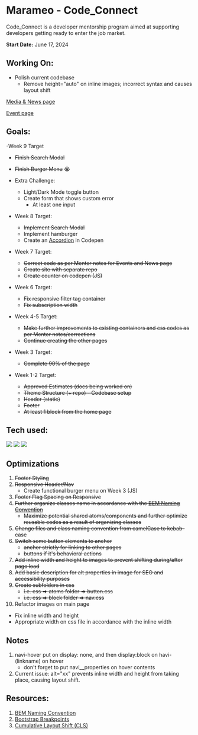 # Marameo - Code_Connect

Code_Connect is a developer mentorship program aimed at supporting developers getting ready to enter the job market.

**Start Date:** June 17, 2024

## Working On:

- Polish current codebase
  - Remove height="auto" on inline images; incorrect syntax and causes layout shift

[Media & News page](https://marameo-codeconnect.netlify.app/blocks/news-resource-page)

[Event page](https://marameo-codeconnect.netlify.app/blocks/events-page)

## Goals:

-Week 9 Target

- <strike>Finish Search Modal</strike>
- <strike>Finish Burger Menu</strike> :sob:
- Extra Challenge:

  - Light/Dark Mode toggle button
  - Create form that shows custom error
    - At least one input

- Week 8 Target:

  - <strike>Implement Search Modal</strike>
  - Implement hamburger
  - Create an [Accordion](https://codepen.io/makenri/pen/QWXMNBN) in Codepen

- Week 7 Target:

  - <strike>Correct code as per Mentor notes for Events and News page</strike>
  - <strike>Create site with separate repo</strike>
  - <strike>Create counter on codepen (JS)</strike>

- Week 6 Target:

  - <strike>Fix responsive filter tag container</strike>
  - <strike>Fix subscription width</strike>

- Week 4-5 Target:

  - <strike>Make further improvements to existing containers and css codes as per Mentor notes/corrections</strike>
  - <strike>Continue creating the other pages</strike>

- Week 3 Target:

  - <strike>Complete 90% of the page</strike>

- Week 1-2 Target:
  - <strike>Approved Estimates (docs being worked on)</strike>
  - <strike>Theme Structure (+ repo) - Codebase setup</strike>
  - <strike>Header (static)</strike>
  - <strike>Footer</strike>
  - <strike>At least 1 block from the home page</strike>

## Tech used:

<img src="https://img.shields.io/badge/HTML5%20-%20?style=plastic&logo=html5&label=%E2%94%82&labelColor=rgba(15%2C%2066%2C%20110%2C%200.9)&color=rgba(20%2C%20132%2C%20167%2C%200.9)"> <img src="https://img.shields.io/badge/CSS3%20-%20?style=plastic&logo=css3&label=%E2%94%82&labelColor=rgba(15%2C%2066%2C%20110%2C%200.9)&color=rgba(20%2C%20132%2C%20167%2C%200.9)"/> <img src="https://img.shields.io/badge/JavaScript%20-%20?style=plastic&logo=javascript&label=%E2%94%82&labelColor=rgba(15%2C%2066%2C%20110%2C%200.9)&color=rgba(20%2C%20132%2C%20167%2C%200.9)"/>

## Optimizations

1. <strike>Footer Styling</strike>
2. <strike>Responsive Header/Nav</strike>
   - Create functional burger menu on Week 3 (JS)
3. <strike>Footer Flag Spacing on Responsive</strike>
4. <strike>Further organize classes name in accordance with the [BEM Naming Convention](https://getbem.com/naming/)</strike>
   - <strike>Maximize potential shared atoms/components and further optimize reusable codes as a result of organizing classes</strike>
5. <strike>Change files and class naming convention from camelCase to kebab-case</strike>
6. <strike>Switch some button elements to anchor</strike>
   - <strike>anchor strictly for linking to other pages</strike>
   - <strike>buttons if it's behavioral actions</strike>
7. <strike>Add inline width and height to images to prevent shifting during/after page load</strike>
8. <strike>Add basic description for alt properties in image for SEO and accessibility purposes</strike>
9. <strike>Create subfolders in css</strike>
   - <strike>i.e. css => atoms folder => button.css</strike>
   - <strike>i.e. css => block folder => nav.css</strike>
10. Refactor images on main page

- Fix inline width and height
- Appropriate width on css file in accordance with the inline width

## Notes

1. navi-hover put on display: none, and then display:block on havi-(linkname) on hover
   - don't forget to put navi\_\_properties on hover contents
2. Current issue: alt="xx" prevents inline width and height from taking place, causing layout shift.

## Resources:

1. [BEM Naming Convention](https://getbem.com/naming/)
2. [Bootstrap Breakpoints](https://getbootstrap.com/docs/5.0/layout/breakpoints/)
3. [Cumulative Layout Shift (CLS)](https://web.dev/articles/cls)
